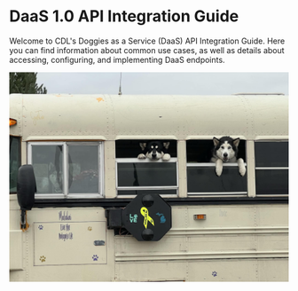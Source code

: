 # DaaS 1.0 API Integration Guide

Welcome to CDL's Doggies as a Service (DaaS) API Integration Guide. Here you can find information about common use cases, as well as details about accessing, configuring, and implementing DaaS endpoints.

![Doggies as a Service](/docs/assets/doggies.jpg) 

